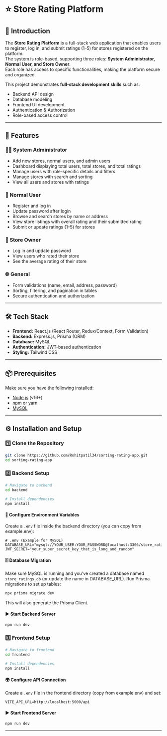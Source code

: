 # ⭐ Store Rating Platform

## 📌 Introduction
The **Store Rating Platform** is a full-stack web application that enables users to register, log in, and submit ratings (1–5) for stores registered on the platform.  
The system is role-based, supporting three roles: **System Administrator, Normal User, and Store Owner**.  
Each role has access to specific functionalities, making the platform secure and organized.


This project demonstrates **full-stack development skills** such as:
- Backend API design  
- Database modeling  
- Frontend UI development  
- Authentication & Authorization  
- Role-based access control  

---

## 🚀 Features

### 👨‍💻 System Administrator
- Add new stores, normal users, and admin users  
- Dashboard displaying total users, total stores, and total ratings  
- Manage users with role-specific details and filters  
- Manage stores with search and sorting  
- View all users and stores with ratings  

### 🙍 Normal User
- Register and log in  
- Update password after login  
- Browse and search stores by name or address  
- View store listings with overall rating and their submitted rating  
- Submit or update ratings (1–5) for stores  

### 🏪 Store Owner
- Log in and update password  
- View users who rated their store  
- See the average rating of their store  

### 🌐 General
- Form validations (name, email, address, password)  
- Sorting, filtering, and pagination in tables  
- Secure authentication and authorization  

---

## 🛠️ Tech Stack
- **Frontend:** React.js (React Router, Redux/Context, Form Validation)  
- **Backend:** Express.js, Prisma (ORM)  
- **Database:** MySQL  
- **Authentication:** JWT-based authentication  
- **Styling:** Tailwind CSS  

---

## 📦 Prerequisites
Make sure you have the following installed:
- [Node.js](https://nodejs.org/) (v16+)  
- [npm](https://www.npmjs.com/) or [yarn](https://yarnpkg.com/)  
- [MySQL](https://dev.mysql.com/downloads/)  

---

## ⚙️ Installation and Setup

### 1️⃣ Clone the Repository
```bash
git clone https://github.com/Rohitpatil34/sorting-rating-app.git
cd sorting-rating-app
```

### 2️⃣ Backend Setup
```bash
# Navigate to backend
cd backend

# Install dependencies
npm install
```

#### 🔑 Configure Environment Variables
Create a `.env` file inside the backend directory (you can copy from example.env):

```env
# .env (Example for MySQL)
DATABASE_URL="mysql://YOUR_USER:YOUR_PASSWORD@localhost:3306/store_ratings_db"
JWT_SECRET="your_super_secret_key_that_is_long_and_random"
```

#### 🗄️ Database Migration
Make sure MySQL is running and you've created a database named `store_ratings_db` (or update the name in DATABASE_URL).
Run Prisma migrations to set up tables:

```bash
npx prisma migrate dev
```

This will also generate the Prisma Client.

#### ▶️ Start Backend Server
```bash
npm run dev
```

### 3️⃣ Frontend Setup
```bash
# Navigate to frontend
cd frontend

# Install dependencies
npm install
```

#### 🌍 Configure API Connection
Create a `.env` file in the frontend directory (copy from example.env) and set:

```env
VITE_API_URL=http://localhost:5000/api
```

#### ▶️ Start Frontend Server
```bash
npm run dev
```

---


